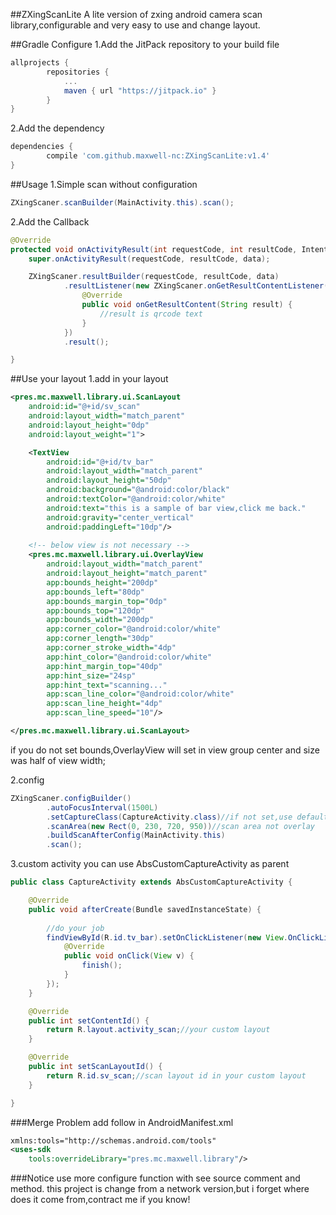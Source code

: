 ##ZXingScanLite
A lite version of zxing android camera scan library,configurable and very easy to use and change layout.


##Gradle Configure
1.Add the JitPack repository to your build file
```groovy
allprojects {
        repositories {
            ...
            maven { url "https://jitpack.io" }
        }
}
```
2.Add the dependency
```groovy
dependencies {
        compile 'com.github.maxwell-nc:ZXingScanLite:v1.4'
}
```
##Usage
1.Simple scan without configuration
```java
ZXingScaner.scanBuilder(MainActivity.this).scan();
```
2.Add the Callback
```java
@Override
protected void onActivityResult(int requestCode, int resultCode, Intent data) {
    super.onActivityResult(requestCode, resultCode, data);

    ZXingScaner.resultBuilder(requestCode, resultCode, data)
            .resultListener(new ZXingScaner.onGetResultContentListener() {
                @Override
                public void onGetResultContent(String result) {
                    //result is qrcode text
                }
            })
            .result();

}
```

##Use your layout
1.add in your layout
```xml
<pres.mc.maxwell.library.ui.ScanLayout
    android:id="@+id/sv_scan"
    android:layout_width="match_parent"
    android:layout_height="0dp"
    android:layout_weight="1">

    <TextView
        android:id="@+id/tv_bar"
        android:layout_width="match_parent"
        android:layout_height="50dp"
        android:background="@android:color/black"
        android:textColor="@android:color/white"
        android:text="this is a sample of bar view,click me back."
        android:gravity="center_vertical"
        android:paddingLeft="10dp"/>
		
    <!-- below view is not necessary -->
    <pres.mc.maxwell.library.ui.OverlayView
        android:layout_width="match_parent"
        android:layout_height="match_parent"
        app:bounds_height="200dp"
        app:bounds_left="80dp"
        app:bounds_margin_top="0dp"
        app:bounds_top="120dp"
        app:bounds_width="200dp"
        app:corner_color="@android:color/white"
        app:corner_length="30dp"
        app:corner_stroke_width="4dp"
        app:hint_color="@android:color/white"
        app:hint_margin_top="40dp"
        app:hint_size="24sp"
        app:hint_text="scanning..."
        app:scan_line_color="@android:color/white"
        app:scan_line_height="4dp"
        app:scan_line_speed="10"/>

</pres.mc.maxwell.library.ui.ScanLayout>
```

if you do not set bounds,OverlayView will set in view group center and size was half of view width;

2.config
```java
ZXingScaner.configBuilder()
        .autoFocusInterval(1500L)
        .setCaptureClass(CaptureActivity.class)//if not set,use default
        .scanArea(new Rect(0, 230, 720, 950))//scan area not overlay
        .buildScanAfterConfig(MainActivity.this)
        .scan();
```

3.custom activity
you can use AbsCustomCaptureActivity as parent
```java
public class CaptureActivity extends AbsCustomCaptureActivity {

    @Override
    public void afterCreate(Bundle savedInstanceState) {
	
		//do your job
        findViewById(R.id.tv_bar).setOnClickListener(new View.OnClickListener() {
            @Override
            public void onClick(View v) {
                finish();
            }
        });
    }

    @Override
    public int setContentId() {
        return R.layout.activity_scan;//your custom layout
    }

    @Override
    public int setScanLayoutId() {
        return R.id.sv_scan;//scan layout id in your custom layout
    }

}
```

###Merge Problem
add follow in AndroidManifest.xml
```xml
xmlns:tools="http://schemas.android.com/tools"
<uses-sdk
    tools:overrideLibrary="pres.mc.maxwell.library"/>
```

###Notice
use more configure function with see source comment and method.
this project is change from a network version,but i forget where does it come from,contract me if you know!
